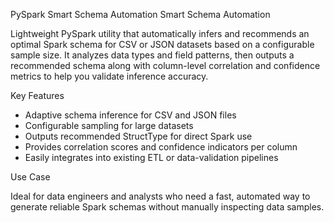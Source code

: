 PySpark Smart Schema Automation
Smart Schema Automation 

Lightweight PySpark utility that automatically infers and recommends an optimal Spark schema for CSV or JSON datasets based on a configurable sample size.
It analyzes data types and field patterns, then outputs a recommended schema along with column-level correlation and confidence metrics to help you validate inference accuracy.

Key Features
- Adaptive schema inference for CSV and JSON files
- Configurable sampling for large datasets
- Outputs recommended StructType for direct Spark use
- Provides correlation scores and confidence indicators per column
- Easily integrates into existing ETL or data-validation pipelines


Use Case

Ideal for data engineers and analysts who need a fast, automated way to generate reliable Spark schemas without manually inspecting data samples.

